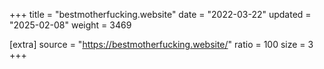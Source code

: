 +++
title = "bestmotherfucking.website"
date = "2022-03-22"
updated = "2025-02-08"
weight = 3469

[extra]
source = "https://bestmotherfucking.website/"
ratio = 100
size = 3
+++
